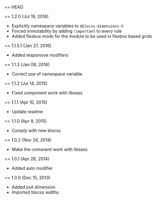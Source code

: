 == HEAD

== 1.2.0 (Jul 19, 2016)

* Explicitly namespace variables to `$blocss-dimensions-X`
* Forced immutability by adding `!important` to every rule
* Added flexbox mode for the module to be used in flexbox based grids

== 1.1.5.1 (Jan 27, 2016)

* Added responsive modifiers

== 1.1.3 (Jan 08, 2016)

* Correct use of namespace variable

== 1.1.2 (Jul 14, 2015)

* Fixed component work with libsass

== 1.1.1 (Apr 10, 2015)

* Update readme

== 1.1.0 (Apr 9, 2015)

* Comply with new blocss

== 1.0.2 (Nov 24, 2014)

* Make the comonent work with libsass

== 1.0.1 (Apr 28, 2014)

* Added auto modifier

== 1.0.0 (Dec 15, 2013)

* Added pull dimension
* Imported blocss widths
